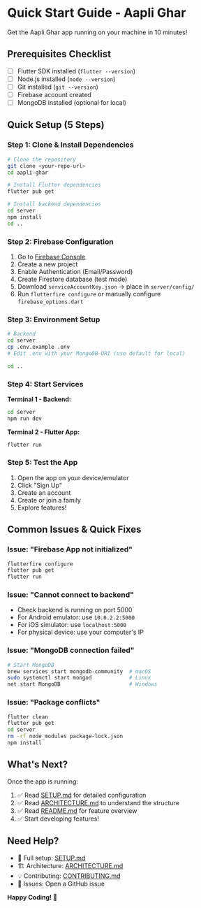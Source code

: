 # Quick Start Guide - Aapli Ghar

Get the Aapli Ghar app running on your machine in 10 minutes!

## Prerequisites Checklist

- [ ] Flutter SDK installed (`flutter --version`)
- [ ] Node.js installed (`node --version`)
- [ ] Git installed (`git --version`)
- [ ] Firebase account created
- [ ] MongoDB installed (optional for local)

## Quick Setup (5 Steps)

### Step 1: Clone & Install Dependencies

```bash
# Clone the repository
git clone <your-repo-url>
cd aapli-ghar

# Install Flutter dependencies
flutter pub get

# Install backend dependencies
cd server
npm install
cd ..
```

### Step 2: Firebase Configuration

1. Go to [Firebase Console](https://console.firebase.google.com)
2. Create a new project
3. Enable Authentication (Email/Password)
4. Create Firestore database (test mode)
5. Download `serviceAccountKey.json` → place in `server/config/`
6. Run `flutterfire configure` or manually configure `firebase_options.dart`

### Step 3: Environment Setup

```bash
# Backend
cd server
cp .env.example .env
# Edit .env with your MongoDB URI (use default for local)

cd ..
```

### Step 4: Start Services

**Terminal 1 - Backend:**
```bash
cd server
npm run dev
```

**Terminal 2 - Flutter App:**
```bash
flutter run
```

### Step 5: Test the App

1. Open the app on your device/emulator
2. Click "Sign Up"
3. Create an account
4. Create or join a family
5. Explore features!

## Common Issues & Quick Fixes

### Issue: "Firebase App not initialized"
```bash
flutterfire configure
flutter pub get
flutter run
```

### Issue: "Cannot connect to backend"
- Check backend is running on port 5000
- For Android emulator: use `10.0.2.2:5000`
- For iOS simulator: use `localhost:5000`
- For physical device: use your computer's IP

### Issue: "MongoDB connection failed"
```bash
# Start MongoDB
brew services start mongodb-community  # macOS
sudo systemctl start mongod            # Linux
net start MongoDB                      # Windows
```

### Issue: "Package conflicts"
```bash
flutter clean
flutter pub get
cd server
rm -rf node_modules package-lock.json
npm install
```

## What's Next?

Once the app is running:

1. ✅ Read [SETUP.md](SETUP.md) for detailed configuration
2. ✅ Read [ARCHITECTURE.md](ARCHITECTURE.md) to understand the structure
3. ✅ Read [README.md](README.md) for feature overview
4. ✅ Start developing features!

## Need Help?

- 📖 Full setup: [SETUP.md](SETUP.md)
- 🏗️ Architecture: [ARCHITECTURE.md](ARCHITECTURE.md)
- 💡 Contributing: [CONTRIBUTING.md](CONTRIBUTING.md)
- 🐛 Issues: Open a GitHub issue

**Happy Coding! 🚀**

